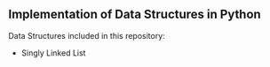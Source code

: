 ## Implementation of Data Structures in Python

Data Structures included in this repository:
* Singly Linked List
